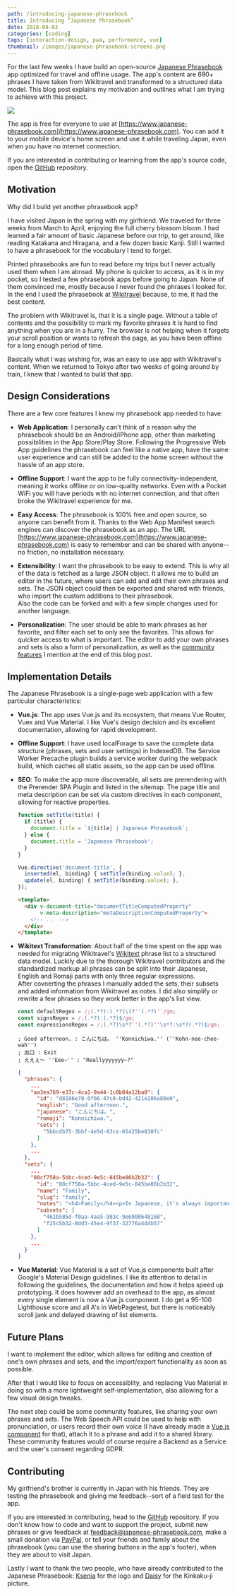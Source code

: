 ```yaml
---
path: /introducing-japanese-phrasebook
title: Introducing “Japanese Phrasebook”
date: 2018-08-03
categories: [coding]
tags: [interaction-design, pwa, performance, vue]
thumbnail: /images/japanese-phrasebook-screens.png
---
```


For the last few weeks I have build an open-source [Japanese Phrasebook](https://www.japanese-phrasebook.com) app optimized for travel and offline usage. The app's content are 690+ phrases I have taken from Wikitravel and transformed to a structured data model. This blog post explains my motivation and outlines what I am trying to achieve with this project.

[![](/images/japanese-phrasebook-screens.png)](https://www.japanese-phrasebook.com)

The app is free for everyone to use at [https://www.japanese-phrasebook.com](https://www.japanese-phrasebook.com). You can add it to your mobile device's home screen and use it while traveling Japan, even when you have no internet connection. 

If you are interested in contributing or learning from the app's source code, open the [GitHub](https://github.com/Lorti/phrasebook) repository.

## Motivation

Why did I build yet another phrasebook app?

I have visited Japan in the spring with my girlfriend. We traveled for three weeks from March to April, enjoying the full cherry blossom bloom. I had learned a fair amount of basic Japanese before our trip, to get around, like reading Katakana and Hiragana, and a few dozen basic Kanji. Still I wanted to have a phrasebook for the vocabulary I tend to forget. 

Printed phrasebooks are fun to read before my trips but I never actually used them when I am abroad. My phone is quicker to access, as it is in my pocket, so I tested a few phrasebook apps before going to Japan. None of them convinced me, mostly because I never found the phrases I looked for. In the end I used the phrasebook at [Wikitravel](https://wikitravel.org/en/Japanese_phrasebook) because, to me, it had the best content. 

The problem with Wikitravel is, that it is a single page. Without a table of contents and the possibility to mark my favorite phrases it is hard to find anything when you are in a hurry. The browser is not helping when it forgets your scroll position or wants to refresh the page, as you have been offline for a long enough period of time.

Basically what I was wishing for, was an easy to use app with Wikitravel's content. When we returned to Tokyo after two weeks of going around by train, I knew that I wanted to build that app.

## Design Considerations

There are a few core features I knew my phrasebook app needed to have:

* __Web Application__: I personally can't think of a reason why the phrasebook should be an Android/iPhone app, other than marketing possibilities in the App Store/Play Store. Following the Progressive Web App guidelines the phrasebook can feel like a native app, have the same user experience and can still be added to the home screen without the hassle of an app store.

* __Offline Support__: I want the app to be fully connectivity-independent, meaning it works offline or on low-quality networks. Even with a Pocket WiFi you will have periods with no internet connection, and that often broke the Wikitravel experience for me.

* __Easy Access__: The phrasebook is 100% free and open source, so anyone can benefit from it. Thanks to the Web App Manifest search engines can discover the phrasebook as an app. The URL [https://www.japanese-phrasebook.com](https://www.japanese-phrasebook.com) is easy to remember and can be shared with anyone--no friction, no installation necessary. 

* __Extensibility__: I want the phrasebook to be easy to extend. This is why all of the data is fetched as a large JSON object. It allows me to build an editor in the future, where users can add and edit their own phrases and sets. The JSON object could then be exported and shared with friends, who import the custom additions to their phrasebook.<br>Also the code can be forked and with a few simple changes used for another language.

* __Personalization__: The user should be able to mark phrases as her favorite, and filter each set to only see the favorites. This allows for quicker access to what is important. The editor to add your own phrases and sets is also a form of personalization, as well as the [community features](#future-plans) I mention at the end of this blog post.

## Implementation Details

The Japanese Phrasebook is a single-page web application with a few particular characteristics:

* __Vue.js__: The app uses Vue.js and its ecosystem, that means Vue Router, Vuex and Vue Material. I like Vue's design decision and its excellent documentation, allowing for rapid development.

* __Offline Support__: I have used localForage to save the complete data structure (phrases, sets and user settings) in IndexedDB. The Service Worker Precache plugin builds a service worker during the webpack build, which caches all static assets, so the app can be used offline.

* __SEO__: To make the app more discoverable, all sets are prerendering with the Prerender SPA Plugin and listed in the sitemap. The page title and meta description can be set via custom directives in each component, allowing for reactive properties.

  ```js
  function setTitle(title) {
    if (title) {
      document.title = `${title} | Japanese Phrasebook`;
    } else {
      document.title = 'Japanese Phrasebook';
    }
  }
  
  Vue.directive('document-title', {
    inserted(el, binding) { setTitle(binding.value); },
    update(el, binding) { setTitle(binding.value); },
  });
  ```
  
  ```html
  <template>
    <div v-document-title="documentTitleComputedProperty" 
         v-meta-description="metaDescriptionComputedProperty">
      <!-- ... -->
    </div>
  </template>
  ```

* __Wikitext Transformation__: About half of the time spent on the app was needed for migrating Wikitravel's [Wikitext](https://en.wikipedia.org/wiki/Wiki#Editing) phrase list to a structured data model. Luckily due to the thorough Wikitravel contributors and the standardized markup all phrases can be split into their Japanese, English and Romaji parts with only three regular expressions.<br>After covnerting the phrases I manually added the sets, their subsets and added information from Wikitravel as notes. I did also simplify or rewrite a few phrases so they work better in the app's list view. 

  ```js
  const defaultRegex = /;(.*?):(.*?)\(?''(.*?)''/gm;
  const signsRegex = /;(.*?):(.*?)$/gm;
  const expressionsRegex = /;(.*?)\s*?''(.*?)''\s*?:\s*?(.*?)$/gm;
  ```
  
  ```text
  ; Good afternoon. : こんにちは。 ''Konnichiwa.'' (''Kohn-nee-chee-wah'')
  ; 出口 : Exit
  ; ええぇ〜 ''Eee~'' : "Reallyyyyyyy~?"
  ```
  
  ```json
  {
    "phrases": {
      ...
      "aa3ea769-e37c-4ca1-9a44-1c0b84a12ba8": {
        "id": "d8186e78-0f66-47c0-bd42-421e286a80e0",
        "english": "Good afternoon.",
        "japanese": "こんにちは。",
        "romaji": "Konnichiwa.",
        "sets": [
          "5bbcdb75-3bbf-4e5d-83ce-65425be830fc"
        ]
      },
      ...
    },
    "sets": {
      ...
      "80cf758a-5bbc-4ced-9e5c-845be86b2b32": {
        "id": "80cf758a-5bbc-4ced-9e5c-845be86b2b32",
        "name": "Family",
        "slug": "family",
        "notes": "<h4>Family</h4><p>In Japanese, it's always important to use less respectful terms for your own family and more respectful terms for another's family. Note also that the words for older/younger brother/sister are different.</p>",
        "subsets": [
          "461b586d-f0aa-4aa5-983c-9e6800648168",
          "f25c5b32-8dd3-45e4-9f37-32776a4d4b57"
        ]
      },
      ...
    }
  }
  ```
  
* __Vue Material__: Vue Material is a set of Vue.js components built after Google's Material Design guidelines. I like its attention to detail in following the guidelines, the documentation and how it helps speed up prototyping. It does however add an overhead to the app, as almost every single element is now a Vue.js component. I do get a 95-100 Lighthouse score and all A's in WebPagetest, but there is noticeably scroll jank and delayed drawing of list elements.

## Future Plans

I want to implement the editor, which allows for editing and creation of one's own phrases and sets, and the import/export functionality as soon as possible. 

After that I would like to focus on accessiblity, and replacing Vue Material in doing so with a more lightweight self-implementation, also allowing for a few visual design tweaks.

The next step could be some community features, like sharing your own phrases and sets. The Web Speech API could be used to help with pronunciation, or users record their own voice (I have already made a [Vue.js component](https://github.com/Lorti/vue-dictaphone) for that), attach it to a phrase and add it to a shared library. These community features would of course require a Backend as a Service and the user's consent regarding GDPR.

## Contributing

My girlfriend's brother is currently in Japan with his friends. They are testing the phrasebook and giving me feedback--sort of a field test for the app.

If you are interested in contributing, head to the [GitHub](https://github.com/Lorti/phrasebook) repository. If you don't know how to code and want to support the project, submit new phrases or give feedback at [feedback@japanese-phrasebook.com](mailto:feedback@japanese-phrasebook.com), make a small donation via [PayPal](https://www.paypal.me/manuninja), or tell your friends and family about the phrasebook (you can use the sharing buttons in the app's footer), when they are about to visit Japan. 

Lastly I want to thank the two people, who have already contributed to the Japanese Phrasebook: [Ksenia](https://steemit.com/@happyksu) for the logo and [Daisy](https://www.instagram.com/daisimerollin/) for the Kinkaku-ji picture. 
